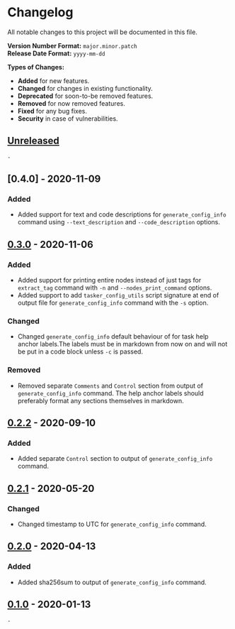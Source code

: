 # Changelog

All notable changes to this project will be documented in this file.

**Version Number Format:** `major.minor.patch`  
**Release Date Format:** `yyyy-mm-dd`  

**Types of Changes:**
- **Added** for new features.
- **Changed** for changes in existing functionality.
- **Deprecated** for soon-to-be removed features.
- **Removed** for now removed features.
- **Fixed** for any bug fixes.
- **Security** in case of vulnerabilities.
##


## [Unreleased]

`-`


## [0.4.0] - 2020-11-09

### Added
- Added support for text and code descriptions for `generate_config_info` command using `--text_description` and `--code_description` options.


## [0.3.0] - 2020-11-06

### Added
- Added support for printing entire nodes instead of just tags for `extract_tag` command with `-n` and `--nodes_print_command` options.  
- Added support to add `tasker_config_utils` script signature at end of output file for `generate_config_info` command with the `-s` option.  

### Changed
- Changed `generate_config_info` default behaviour of for task help anchor labels.The labels must be in markdown from now on and will not be put in a code block unless `-c` is passed.  

### Removed
- Removed separate `Comments` and `Control` section from output of `generate_config_info` command. The help anchor labels should preferably format any sections themselves in markdown.  


## [0.2.2] - 2020-09-10

### Added
- Added separate `Control` section to output of `generate_config_info` command.  


## [0.2.1] - 2020-05-20

### Changed
- Changed timestamp to UTC for `generate_config_info` command.  


## [0.2.0] - 2020-04-13

### Added
- Added sha256sum to output of `generate_config_info` command.  


## [0.1.0] - 2020-01-13

`-`
##


[unreleased]: https://github.com/Taskomater/tasker_config_utils/compare/v0.4.0...HEAD
[0.3.0]: https://github.com/Taskomater/tasker_config_utils/compare/v0.3.0...v0.4.0
[0.3.0]: https://github.com/Taskomater/tasker_config_utils/compare/v0.2.2...v0.3.0
[0.2.2]: https://github.com/Taskomater/tasker_config_utils/compare/v0.2.1...v0.2.2
[0.2.1]: https://github.com/Taskomater/tasker_config_utils/compare/v0.2.0...v0.2.1
[0.2.0]: https://github.com/Taskomater/tasker_config_utils/compare/v0.1.0...v0.2.0
[0.1.0]: https://github.com/Taskomater/tasker_config_utils/releases/tag/v0.1.0
